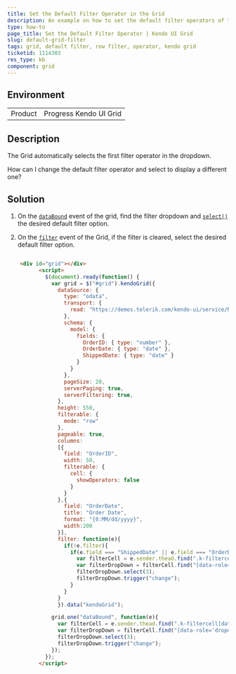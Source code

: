 ```yaml
---
title: Set the Default Filter Operator in the Grid
description: An example on how to set the default filter operators of the Kendo UI Grid rows.
type: how-to
page_title: Set the Default Filter Operator | Kendo UI Grid
slug: default-grid-filter
tags: grid, default filter, row filter, operator, kendo grid
ticketid: 1114303
res_type: kb
component: grid
---
```


## Environment

<table>
 <tr>
  <td>Product</td>
  <td>Progress Kendo UI Grid</td>
 </tr>
</table>


## Description

The Grid automatically selects the first filter operator in the dropdown.

How can I change the default filter operator and select to display a different one?

## Solution

1. On the [`dataBound`](https://docs.telerik.com/kendo-ui/api/javascript/ui/grid/events/databound) event of the grid, find the filter dropdown and [`select()`](https://docs.telerik.com/kendo-ui/api/javascript/ui/dropdownlist/methods/select) the desired default filter option.

1. On the [`filter`](https://docs.telerik.com/kendo-ui/api/javascript/ui/grid/events/filter) event of the Grid, if the filter is cleared, select the desired default filter option.

```html

    <div id="grid"></div>
          <script>
            $(document).ready(function() {
              var grid = $("#grid").kendoGrid({
                dataSource: {
                  type: "odata",
                  transport: {
                    read: "https://demos.telerik.com/kendo-ui/service/Northwind.svc/Orders"
                  },
                  schema: {
                    model: {
                      fields: {
                        OrderID: { type: "number" },
                        OrderDate: { type: "date" },
                        ShippedDate: { type: "date" }
                      }
                    }
                  },
                  pageSize: 20,
                  serverPaging: true,
                  serverFiltering: true,
                },
                height: 550,
                filterable: {
                  mode: "row"
                },
                pageable: true,
                columns:
                [{
                  field: "OrderID",
                  width: 50,
                  filterable: {
                    cell: {
                      showOperators: false
                    }
                  }
                },{
                  field: "OrderDate",
                  title: "Order Date",
                  format: "{0:MM/dd/yyyy}",
                  width:200
                }],
                filter: function(e){
                  if(!e.filter){
                    if(e.field === "ShippedDate" || e.field === "OrderDate"){
                      var filterCell = e.sender.thead.find(".k-filtercell[data-field='" + e.field + "']");
                      var filterDropDown = filterCell.find("[data-role='dropdownlist']").data("kendoDropDownList")
                      filterDropDown.select(3);
                      filterDropDown.trigger("change");
                    }
                  }
                }
                }).data("kendoGrid");

              grid.one("dataBound", function(e){
                var filterCell = e.sender.thead.find(".k-filtercell[data-field='OrderDate']");
                var filterDropDown = filterCell.find("[data-role='dropdownlist']").data("kendoDropDownList");
                filterDropDown.select(3);
                filterDropDown.trigger("change");
              });
            });
          </script>

```
